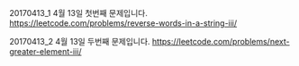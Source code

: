 ﻿20170413_1
4월 13일 첫번째 문제입니다.
https://leetcode.com/problems/reverse-words-in-a-string-iii/

20170413_2
4월 13일 두번째 문제입니다.
https://leetcode.com/problems/next-greater-element-iii/
